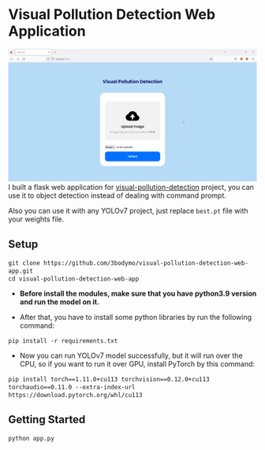 # Visual Pollution Detection Web Application
![](https://github.com/3bodymo/visual-pollution-detection-web-app/blob/main/demo.gif)
I built a flask web application for [visual-pollution-detection](https://github.com/3bodymo/visual-pollution-detection.git) project, you can use it to object detection instead of dealing with command prompt.

Also you can use it with any YOLOv7 project, just replace `best.pt` file with your weights file.

## Setup

```shell
git clone https://github.com/3bodymo/visual-pollution-detection-web-app.git
cd visual-pollution-detection-web-app
```

* **Before install the modules, make sure that you have python3.9 version and run the model on it.**

* After that, you have to install some python libraries by run the following command:

```shell
pip install -r requirements.txt
```

* Now you can run YOLOv7 model successfully, but it will run over the CPU, so if you want to run it over GPU, install PyTorch by this command:

```shell
pip install torch==1.11.0+cu113 torchvision==0.12.0+cu113 torchaudio==0.11.0 --extra-index-url https://download.pytorch.org/whl/cu113
```

## Getting Started

 ```shell
python app.py
```
